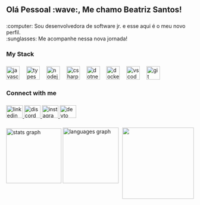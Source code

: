

<h2 align="left">Olá Pessoal :wave:, Me chamo Beatriz Santos!</h2>

###

<p align="left">:computer: Sou desenvolvedora de software jr. e esse aqui é o meu novo perfil.<br>:sunglasses: Me acompanhe nessa nova jornada!</p>

###


<h3 align="left">My Stack</h3>

###

<div align="left">
  <img src="https://cdn.simpleicons.org/javascript/F7DF1E" height="36" alt="javascript logo"  />
  <img width="10" />
  <img src="https://cdn.jsdelivr.net/gh/devicons/devicon/icons/typescript/typescript-original.svg" height="36" alt="typescript logo"  />
  <img width="10" />
  <img src="https://cdn.jsdelivr.net/gh/devicons/devicon/icons/nodejs/nodejs-original.svg" height="36" alt="nodejs logo"  />
  <img width="10" />
  <img src="https://cdn.jsdelivr.net/gh/devicons/devicon/icons/csharp/csharp-original.svg" height="36" alt="csharp logo"  />
  <img width="10" />
  <img src="https://cdn.jsdelivr.net/gh/devicons/devicon/icons/dotnetcore/dotnetcore-original.svg" height="36" alt="dotnetcore logo"  />
  <img width="10" />
  <img src="https://cdn.jsdelivr.net/gh/devicons/devicon/icons/docker/docker-original.svg" height="36" alt="docker logo"  />
  <img width="10" />
  <img src="https://cdn.jsdelivr.net/gh/devicons/devicon/icons/vscode/vscode-original.svg" height="36" alt="vscode logo"  />
  <img width="10" />
  <img src="https://cdn.jsdelivr.net/gh/devicons/devicon/icons/git/git-original.svg" height="36" alt="git logo"  />
</div>

###

<h3 align="left">Connect with me</h3>

###

<div align="left">
  <a href="https://www.linkedin.com/in/beatrizsantos01/" target="_blank">
    <img src="https://raw.githubusercontent.com/maurodesouza/profile-readme-generator/master/src/assets/icons/social/linkedin/default.svg" width="44" height="34" alt="linkedin logo"  />
  </a>
  <a href="doisas" target="_blank">
    <img src="https://raw.githubusercontent.com/maurodesouza/profile-readme-generator/master/src/assets/icons/social/discord/default.svg" width="44" height="34" alt="discord logo"  />
  </a>
  <a href="https://www.instagram.com/biasantos01/" target="_blank">
    <img src="https://raw.githubusercontent.com/maurodesouza/profile-readme-generator/master/src/assets/icons/social/instagram/default.svg" width="44" height="34" alt="instagram logo"  />
  </a>
  <a href="https://dev.to/beatrizs01" target="_blank">
    <img src="https://raw.githubusercontent.com/maurodesouza/profile-readme-generator/master/src/assets/icons/social/devto/default.svg" width="44" height="34" alt="devto logo"  />
  </a>
</div>

###

<img align="right" height="192" src="https://i.giphy.com/media/v1.Y2lkPTc5MGI3NjExaGo1bTY0eG11anBkd3J6dTdodmwzMXh6MXVyM2l6aWQyZzZjY3JzOSZlcD12MV9pbnRlcm5hbF9naWZfYnlfaWQmY3Q9Zw/Hf0tK0lqL3tIc/giphy.gif"  />

###

<div align="left">
  <img src="https://github-readme-stats.vercel.app/api?username=Beatrizs01&hide_title=false&hide_rank=false&show_icons=false&include_all_commits=true&count_private=true&disable_animations=true&theme=nightowl&locale=pt-br&hide_border=true&order=1" height="148" alt="stats graph"  />
  <img src="https://github-readme-stats.vercel.app/api/top-langs?username=Beatrizs01&locale=en&hide_title=false&layout=compact&card_width=320&langs_count=10&theme=nightowl&hide_border=true&order=2" height="150" alt="languages graph"  />
</div>

###
